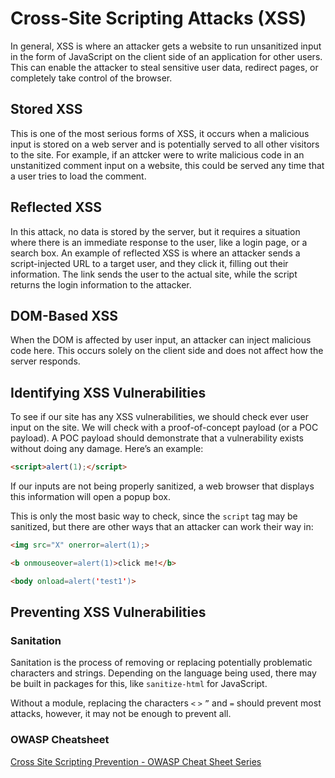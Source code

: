 # Cross-Site Scripting Attacks (XSS)

In general, XSS is where an attacker gets a website to run unsanitized input in the form of JavaScript  on the client side of an application for other users. This can enable the attacker to steal sensitive user data, redirect pages, or completely take control of the browser.

## Stored XSS

This is one of the most serious forms of XSS, it occurs when a malicious input is stored on a web server and is potentially served to all other visitors to the site. For example, if an attcker were to write malicious code in an unstanitized comment input on a website, this could be served any time that a user tries to load the comment.

## Reflected XSS

In this attack, no data is stored by the server, but it requires a situation where there is an immediate response to the user, like a login page, or a search box. An example of reflected XSS is where an attacker sends a script-injected URL to a target user, and they click it, filling out their information. The link sends the user to the actual site, while the script returns the login information to the attacker.

## DOM-Based XSS

When the DOM is affected by user input, an attacker can inject malicious code here. This occurs solely on the client side and does not affect how the server responds.

## Identifying XSS Vulnerabilities

To see if our site has any XSS vulnerabilities, we should check ever user input on the site. We will check with a proof-of-concept payload (or a POC payload). A POC payload should demonstrate that a vulnerability exists without doing any damage. Here’s an example:

```html
<script>alert(1);</script>
```

If our inputs are not being properly sanitized, a web browser that displays this information will open a popup box.

This is only the most basic way to check, since the `script` tag may be sanitized, but there are other ways that an attacker can work their way in:

```html
<img src="X" onerror=alert(1);>
```

```html
<b onmouseover=alert(1)>click me!</b>
```

```html
<body onload=alert('test1')>
```

## Preventing XSS Vulnerabilities

### Sanitation

Sanitation is the process of removing or replacing potentially problematic characters and strings. Depending on the language being used, there may be built in packages for this, like `sanitize-html` for JavaScript.

Without a module, replacing the characters `<` `>` `”` and `=` should prevent most attacks, however, it may not be enough to prevent all.

### OWASP Cheatsheet

[Cross Site Scripting Prevention - OWASP Cheat Sheet Series](https://cheatsheetseries.owasp.org/cheatsheets/Cross_Site_Scripting_Prevention_Cheat_Sheet.html)

